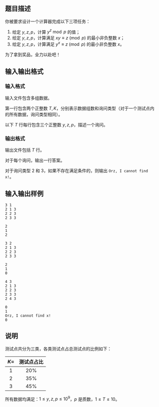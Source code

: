 <h2>题目描述</h2>

你被要求设计一个计算器完成以下三项任务：

1. 给定 $y,z,p$，计算 $y^z \bmod p$ 的值；
2. 给定 $y,z,p$，计算满足 $xy \equiv z \pmod p$ 的最小非负整数 $x$；
3. 给定 $y,z,p$，计算满足 $y^x \equiv z \pmod p$ 的最小非负整数 $x$。

为了拿到奖品，全力以赴吧！

<h2>输入输出格式</h2>

<h3>输入格式</h3>


输入文件包含多组数据。

第一行包含两个正整数 $T,K$，分别表示数据组数和询问类型（对于一个测试点内的所有数据，询问类型相同）。

以下 $T$ 行每行包含三个正整数 $y,z,p$，描述一个询问。

<h3>输出格式</h3>


输出文件包括 $T$ 行。

对于每个询问，输出一行答案。

对于询问类型 2 和 3，如果不存在满足条件的，则输出 `Orz, I cannot find x!`。

<h2>输入输出样例</h2>


```input1
3 1
2 1 3
2 2 3
2 3 3
```

```output1
2
1
2
```

```input2
3 2
2 1 3
2 2 3
2 3 3
```

```output2
2
1
0
```

```input3
4 3
2 1 3
2 2 3
2 3 3
2 4 3
```

```output3
0
1
Orz, I cannot find x!
0
```


## 说明

测试点共分为三类，各类测试点占总测试点的比例如下：

| $K=$ | 测试点占比 |
| :--: | :--------: |
| $1$  |   $20\%$   |
| $2$  |   $35\%$   |
| $3$  |   $45\%$   |

所有数据均满足：$1 \leq y,z,p \leq 10^9$，$p$ 是质数，$1 \leq T \leq 10$。